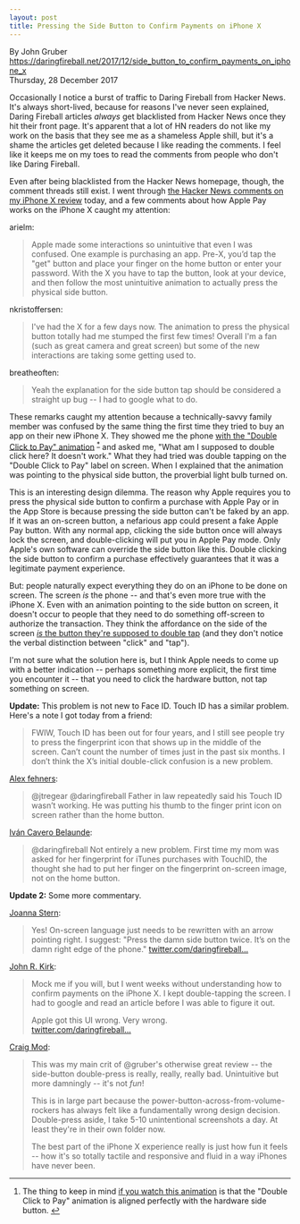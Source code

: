 ```yaml
---
layout: post
title: Pressing the Side Button to Confirm Payments on iPhone X
---
```


  By John Gruber  
  https://daringfireball.net/2017/12/side_button_to_confirm_payments_on_iphone_x  
  Thursday, 28 December 2017


Occasionally I notice a burst of traffic to Daring Fireball from Hacker News. It's always short-lived, because for reasons I've never seen explained, Daring Fireball articles *always* get blacklisted from Hacker News once they hit their front page. It's apparent that a lot of HN readers do not like my work on the basis that they see me as a shameless Apple shill, but it's a shame the articles get deleted because I like reading the comments. I feel like it keeps me on my toes to read the comments from people who don't like Daring Fireball.

Even after being blacklisted from the Hacker News homepage, though, the comment threads still exist. I went through [the Hacker News comments on my iPhone X review][hn] today, and a few comments about how Apple Pay works on the iPhone X caught my attention:

  [hn]: https://news.ycombinator.com/item?id=16014464#16018457

arielm:

  > Apple made some interactions so unintuitive that even I was
  > confused. One example is purchasing an app. Pre-X, you’d tap the
  > "get" button and place your finger on the home button or enter
  > your password. With the X you have to tap the button, look at your
  > device, and then follow the most unintuitive animation to actually
  > press the physical side button.

nkristoffersen:

  > I've had the X for a few days now. The animation to press the
  > physical button totally had me stumped the first few times!
  > Overall I'm a fan (such as great camera and great screen) but some
  > of the new interactions are taking some getting used to.

breatheoften:

  > Yeah the explanation for the side button tap should be considered
  > a straight up bug -- I had to google what to do.

These remarks caught my attention because a technically-savvy family member was confused by the same thing the first time they tried to buy an app on their new iPhone X. They showed me the phone [with the "Double Click to Pay" animation][a] <sup id="fnr1-2017-12-28">[*]</sup> and asked me, "What am I supposed to double click here? It doesn't work." What they had tried was double tapping on the "Double Click to Pay" label on screen. When I explained that the animation was pointing to the physical side button, the proverbial light bulb turned on.

This is an interesting design dilemma. The reason why Apple requires you to press the physical side button to confirm a purchase with Apple Pay or in the App Store is because pressing the side button can't be faked by an app. If it was an on-screen button, a nefarious app could present a fake Apple Pay button. With any normal app, clicking the side button once will always lock the screen, and double-clicking will put you in Apple Pay mode. Only Apple's own software can override the side button like this. Double clicking the side button to confirm a purchase effectively guarantees that it was a legitimate payment experience.

But: people naturally expect everything they do on an iPhone to be done on screen. The screen *is* the phone -- and that's even more true with the iPhone X. Even with an animation pointing to the side button on screen, it doesn't occur to people that they need to do something off-screen to authorize the transaction. They think the affordance on the side of the screen [*is* the button they're supposed to double tap](https://twitter.com/brentdax/status/946737462184894464) (and they don't notice the verbal distinction between "click" and "tap").

I'm not sure what the solution here is, but I think Apple needs to come up with a better indication -- perhaps something more explicit, the first time you encounter it -- that you need to click the hardware button, not tap something on screen.

**Update:** This problem is not new to Face ID. Touch ID has a similar problem. Here's a note I got today from a friend:

  > FWIW, Touch ID has been out for four years, and I still see people
  > try to press the fingerprint icon that shows up in the middle of
  > the screen. Can’t count the number of times just in the past six
  > months. I don’t think the X’s initial double-click confusion is a
  > new problem.

[Alex fehners](https://twitter.com/Fehners/status/946699626836570117):

  > @jtregear @daringfireball Father in law repeatedly said his Touch
  > ID wasn’t working. He was putting his thumb to the finger print
  > icon on screen rather than the home button.

[Iván Cavero Belaunde](https://twitter.com/ivanski/status/946740280765632512):

  > @daringfireball Not entirely a new problem. First time my mom was
  > asked for her fingerprint for iTunes purchases with TouchID, the
  > thought she had to put her finger on the fingerprint on-screen
  > image, not on the home button.

[a]: https://daringfireball.net/misc/2017/12/double-click-to-pay.mp4

**Update 2:** Some more commentary.

[Joanna Stern](https://twitter.com/JoannaStern/status/946906131263303680):

  > Yes! On-screen language just needs to be rewritten with an arrow
  > pointing right. I suggest: "Press the damn side button twice. It’s
  > on the damn right edge of the phone."
[twitter.com/daringfireball…](https://twitter.com/daringfireball/status/946584065536294912)


[John R. Kirk](https://twitter.com/JohnKirk/status/946591769709379585):

  > Mock me if you will, but I went weeks without understanding how to
  > confirm payments on the iPhone X. I kept double-tapping the
  > screen. I had to google and read an article before I was able to
  > figure it out.
  >
  > Apple got this UI wrong. Very wrong.  
  > [twitter.com/daringfireball…](https://twitter.com/daringfireball/status/946584065536294912)


[Craig Mod](https://twitter.com/craigmod/status/946661392408510464):

  > This was my main crit of @gruber's otherwise great review -- the
  > side-button double-press is really, really, really bad.
  > Unintuitive but more damningly -- it's not *fun*!
  >
  > This is in large part because the
  > power-button-across-from-volume-rockers has always felt like a
  > fundamentally wrong design decision. Double-press aside, I take
  > 5-10 unintentional screenshots a day. At least they're in their
  > own folder now.
  >
  > The best part of the iPhone X experience really is just how fun it
  > feels -- how it's so totally tactile and responsive and fluid in a
  > way iPhones have never been.

<div class="footnotes">
<hr />
<ol>
<li id="fn1-2017-12-28">
<p>The thing to keep in mind <a href="https://daringfireball.net/misc/2017/12/double-click-to-pay">if you watch this animation</a> is that the "Double Click to Pay" animation is aligned perfectly with the hardware side button.&nbsp;<a href="#fnr1-2017-12-28"  class="footnoteBackLink"  title="Jump back to footnote 1 in the text.">&#x21A9;&#xFE0E;</a></p>
</li>
</ol>
</div>

[*]: #fn1-2017-12-28

